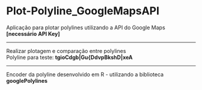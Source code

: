 # Plot-Polyline_GoogleMapsAPI
 Aplicação para plotar polylines utilizando a API do Google Maps **[necessário API Key]**
 
 --- 
 
Realizar plotagem e comparação entre polylines  
Polyline para teste: **tgioCdgb|Gu{DdvpBkshD|xeA**  

---
Encoder da polyline desenvolvido em R - utilizando a biblioteca **googlePolylines**
